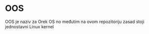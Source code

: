 # OOS
OOS je naziv za Orek OS no međutim na ovom repozitoriju zasad stoji jednostavni Linux kernel 
